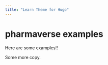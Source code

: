 ```yaml
---
title: "Learn Theme for Hugo"
---
```


# pharmaverse examples

Here are some examples!!

Some more copy.